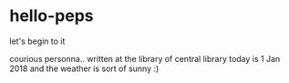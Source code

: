 # hello-peps
let's begin to it

courious personna.. written at the library of central library
today is 1 Jan 2018 and the weather is sort of sunny :)
